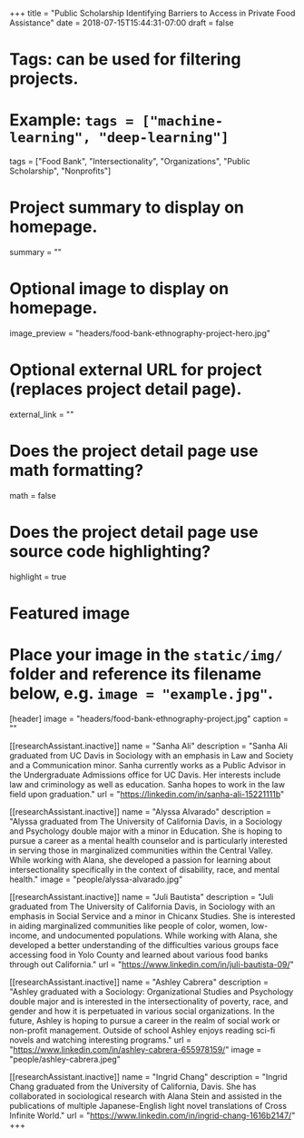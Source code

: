 +++
title = "Public Scholarship Identifying Barriers to Access in Private Food Assistance"
date = 2018-07-15T15:44:31-07:00
draft = false

# Tags: can be used for filtering projects.
# Example: `tags = ["machine-learning", "deep-learning"]`
tags = ["Food Bank", "Intersectionality", "Organizations", "Public Scholarship", "Nonprofits"]

# Project summary to display on homepage.
summary = ""

# Optional image to display on homepage.
image_preview = "headers/food-bank-ethnography-project-hero.jpg"

# Optional external URL for project (replaces project detail page).
external_link = ""

# Does the project detail page use math formatting?
math = false

# Does the project detail page use source code highlighting?
highlight = true

# Featured image
# Place your image in the `static/img/` folder and reference its filename below, e.g. `image = "example.jpg"`.
[header]
image = "headers/food-bank-ethnography-project.jpg"
caption = ""

[[researchAssistant.inactive]]
	name = "Sanha Ali"
	description = "Sanha Ali graduated from UC Davis in Sociology with an emphasis in Law and Society and a Communication minor. Sanha currently works as a Public Advisor in the Undergraduate Admissions office for UC Davis. Her interests include law and criminology as well as education. Sanha hopes to work in the law field upon graduation."
	url = "https://linkedin.com/in/sanha-ali-15221111b"

[[researchAssistant.inactive]]
	name = "Alyssa Alvarado"
	description = "Alyssa graduated from The University of California Davis, in a Sociology and Psychology double major with a minor in Education. She is hoping to pursue a career as a mental health counselor and is particularly interested in serving those in marginalized communities within the Central Valley. While working with Alana, she  developed a passion for learning about intersectionality specifically in the context of disability, race, and mental health."
	image = "people/alyssa-alvarado.jpg"

[[researchAssistant.inactive]]
	name = "Juli Bautista"
	description = "Juli graduated from The University of California Davis, in Sociology with an emphasis in Social Service and a minor in Chicanx Studies. She is interested in aiding marginalized communities like people of color, women, low-income, and undocumented populations. While working with Alana, she developed a better understanding of the difficulties various groups face accessing food in Yolo County and learned about various food banks through out California."
	url = "https://www.linkedin.com/in/juli-bautista-09/"

[[researchAssistant.inactive]]
	name = "Ashley Cabrera"
	description = "Ashley graduated with a Sociology: Organizational Studies and Psychology double major and is interested in the intersectionality of poverty, race, and gender and how it is perpetuated in various social organizations. In the future, Ashley is hoping to pursue a career in the realm of social work or non-profit management. Outside of school Ashley enjoys reading sci-fi novels and watching interesting programs."
	url = "https://www.linkedin.com/in/ashley-cabrera-655978159/"
	image = "people/ashley-cabrera.jpeg"

[[researchAssistant.inactive]]
	name = "Ingrid Chang"
	description = "Ingrid Chang graduated from the University of California, Davis. She has collaborated in sociological research with Alana Stein and assisted in the publications of multiple Japanese-English light novel translations of Cross Infinite World."
	url = "https://www.linkedin.com/in/ingrid-chang-1616b2147/"
+++
